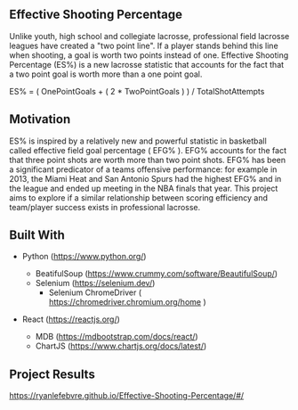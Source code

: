 ## Effective Shooting Percentage
Unlike youth, high school and collegiate lacrosse, professional field lacrosse leagues have created 
a "two point line". If a player stands behind this line when shooting, a goal is worth two points 
instead of one. Effective Shooting Percentage (ES%) is a new lacrosse statistic that accounts for the 
fact that a two point goal is worth more than a one point goal. 

ES% = ( OnePointGoals + ( 2 * TwoPointGoals ) ) / TotalShotAttempts   

## Motivation
ES% is inspired by a relatively new and powerful statistic in basketball called effective field goal 
percentage ( EFG% ). EFG% accounts for the fact that three point shots are worth more than 
two point shots. EFG% has been a significant predicator of a teams offensive performance: for 
example in 2013, the Miami Heat and San Antonio Spurs had the highest EFG% and in the league and 
ended up meeting in the NBA finals that year. This project aims to explore if a similar relationship 
between scoring efficiency and team/player success exists in professional lacrosse. 

## Built With
- Python  (https://www.python.org/)
    - BeatifulSoup (https://www.crummy.com/software/BeautifulSoup/)
    - Selenium (https://selenium.dev/)
        - Selenium ChromeDriver ( https://chromedriver.chromium.org/home )
        
- React (https://reactjs.org/)
    - MDB (https://mdbootstrap.com/docs/react/)
    - ChartJS (https://www.chartjs.org/docs/latest/)
    
## Project Results
https://ryanlefebvre.github.io/Effective-Shooting-Percentage/#/
